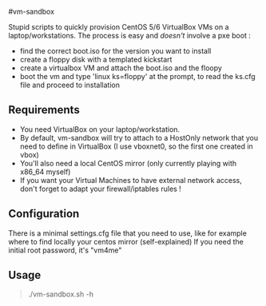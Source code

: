 #vm-sandbox

Stupid scripts to quickly provision CentOS 5/6 VirtualBox VMs on a laptop/workstations.
The process is easy and *doesn't* involve a pxe boot :
* find the correct boot.iso for the version you want to install
* create a floppy disk with a templated kickstart
* create a virtualbox VM and attach the boot.iso and the floopy
* boot the vm and type 'linux ks=floppy' at the prompt, to read the ks.cfg file and proceed to installation

## Requirements
* You need VirtualBox on your laptop/workstation.
* By default, vm-sandbox will try to attach to a HostOnly network that you need to define in VirtualBox (I use vboxnet0, so the first one created in vbox)
* You'll also need a local CentOS mirror (only currently playing with x86_64 myself)
* If you want your Virtual Machines to have external network access, don't forget to adapt your firewall/iptables rules !

## Configuration
There is a minimal settings.cfg file that you need to use, like for example where to find locally your centos mirror (self-explained)
If you need the initial root password, it's "vm4me"

## Usage
> ./vm-sandbox.sh -h
